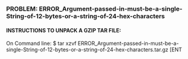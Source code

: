 ### PROBLEM: ERROR_Argument-passed-in-must-be-a-single-String-of-12-bytes-or-a-string-of-24-hex-characters

#### INSTRUCTIONS TO UNPACK A GZIP TAR FILE: 
  
  On Command line:
    $ tar xzvf ERROR_Argument-passed-in-must-be-a-single-String-of-12-bytes-or-a-string-of-24-hex-characters.tar.gz [ENT
